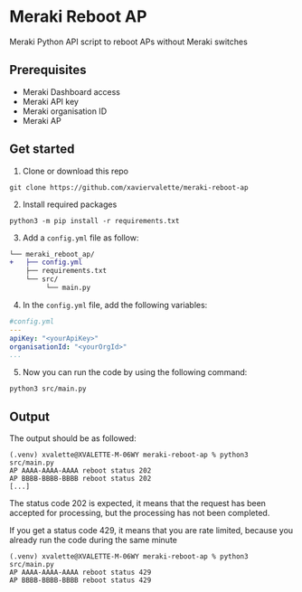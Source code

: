 # Meraki Reboot AP
 Meraki Python API script to reboot APs without Meraki switches

## Prerequisites
- Meraki Dashboard access
- Meraki API key
- Meraki organisation ID
- Meraki AP

## Get started
1. Clone or download this repo
```console
git clone https://github.com/xaviervalette/meraki-reboot-ap

```
2. Install required packages
```console
python3 -m pip install -r requirements.txt
```
3. Add a ```config.yml``` file as follow:
```diff
└── meraki_reboot_ap/
+   ├── config.yml
    ├── requirements.txt
    └── src/
         └── main.py  
```
4. In the ```config.yml``` file, add the following variables:
```yaml
#config.yml
---
apiKey: "<yourApiKey>"
organisationId: "<yourOrgId>"
...

```

5. Now you can run the code by using the following command:
```console
python3 src/main.py
```

## Output
The output should be as followed:
```console
(.venv) xvalette@XVALETTE-M-06WY meraki-reboot-ap % python3 src/main.py
AP AAAA-AAAA-AAAA reboot status 202
AP BBBB-BBBB-BBBB reboot status 202
[...]
```

The status code 202 is expected, it means that the request has been accepted for processing, but the processing has not been completed.

If you get a status code 429, it means that you are rate limited, because you already run the code during the same minute

```console
(.venv) xvalette@XVALETTE-M-06WY meraki-reboot-ap % python3 src/main.py
AP AAAA-AAAA-AAAA reboot status 429
AP BBBB-BBBB-BBBB reboot status 429
```

